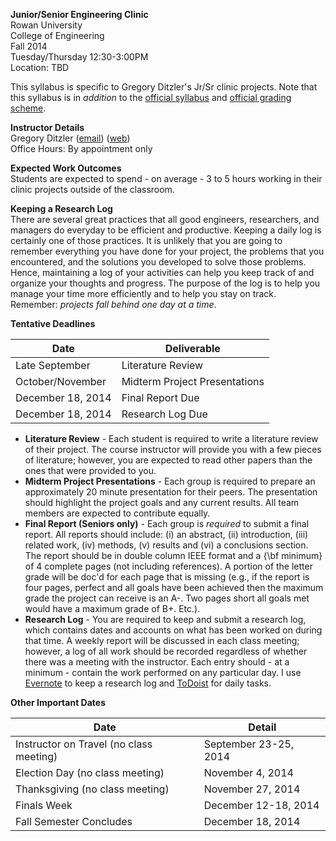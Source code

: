 **Junior/Senior Engineering Clinic** <br>
Rowan University  <br>
College of Engineering <br> 
Fall 2014 <br>
Tuesday/Thursday 12:30-3:00PM <br>
Location: TBD

This syllabus is specific to Gregory Ditzler's Jr/Sr clinic projects. Note that this syllabus is in *addition* to the [official syllabus](http://users.rowan.edu/~bakrania/PersonalPage/Smitesh_Bakrania,_Ph.D._files/syllabus.pdf) and [official grading scheme](http://users.rowan.edu/~bakrania/PersonalPage/Smitesh_Bakrania,_Ph.D._files/guidelines.pdf). 

**Instructor Details** <br>
Gregory Ditzler ([email](mailto:gregory.ditzler@gmail.com)) ([web](http://gregoryditzler.com)) <br>
Office Hours: By appointment only

**Expected Work Outcomes** <br>
Students are expected to spend - on average - 3 to 5 hours working in their clinic projects outside of the classroom. 

**Keeping a Research Log** <br>
There are several great practices that all good engineers, researchers, and managers do everyday to be efficient and productive. Keeping a daily log is certainly one of those practices. It is unlikely that you are going to remember everything you have done for your project, the problems that you encountered, and the solutions you developed to solve those problems. Hence, maintaining a log of your activities can help you keep track of and organize your thoughts and progress. The purpose of the log is to help you manage your time more efficiently and to help you stay on track. Remember: *projects fall behind one day at a time*. 

**Tentative Deadlines**

| Date | Deliverable |
| ------------- |-------------| 
| Late September | Literature Review |
| October/November | Midterm Project Presentations |
| December 18, 2014 | Final Report Due |
| December 18, 2014 |  Research Log Due |


* **Literature Review** - Each student is required to write a literature review of their project. The course instructor will provide you with a few pieces of literature; however, you are expected to read other papers than the ones that were provided to you. 	
* **Midterm Project Presentations** - Each group is required to prepare an approximately 20 minute presentation for their peers. The presentation should highlight the project goals and any current results. All team members are expected to contribute equally. 
* **Final Report (Seniors only)** - Each group is *required* to submit a final report. All reports should include: (i) an abstract, (ii) introduction, (iii) related work, (iv) methods, (v) results and (vi) a conclusions section. The report should be in double column IEEE format and a {\bf minimum} of 4 complete pages (not including references). A portion of the letter grade will be doc'd for each page that is missing (e.g., if the report is four pages, perfect and all goals have been achieved then the maximum grade the project can receive is an A-. Two pages short all goals met would have a maximum grade of B+. Etc.). 
* **Research Log** - You are required to keep and submit a research log, which contains dates and accounts on what has been worked on during that time. A weekly report will be discussed in each class meeting; however, a log of all work should be recorded regardless of whether there was a meeting with the instructor. Each entry should - at a minimum -  contain the work performed on any particular day. I use [Evernote](http://evernote.com) to keep a research log and [ToDoist](http://todoist.com) for daily tasks.



**Other Important Dates**

| Date | Detail |
| ------------- |-------------| 
| Instructor on Travel (no class meeting) | September 23-25, 2014 |
| Election Day (no class meeting) | November 4, 2014 |
| Thanksgiving (no class meeting) | November 27, 2014 |
| Finals Week |  December 12-18, 2014 |
| Fall Semester Concludes |  December 18, 2014  |

